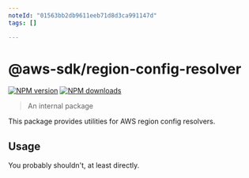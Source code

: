 ```yaml
---
noteId: "01563bb2db9611eeb71d8d3ca991147d"
tags: []

---
```


# @aws-sdk/region-config-resolver

[![NPM version](https://img.shields.io/npm/v/@aws-sdk/region-config-resolver/latest.svg)](https://www.npmjs.com/package/@aws-sdk/region-config-resolver)
[![NPM downloads](https://img.shields.io/npm/dm/@aws-sdk/region-config-resolver.svg)](https://www.npmjs.com/package/@aws-sdk/region-config-resolver)

> An internal package

This package provides utilities for AWS region config resolvers.

## Usage

You probably shouldn't, at least directly.
